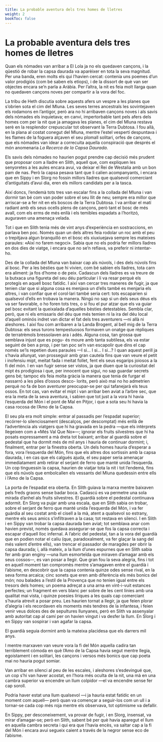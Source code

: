 ```yaml
---
title: La probable aventura dels tres homes de lletres
weight: 2
bookToc: false
---
```


# La probable aventura dels tres homes de lletres

Quan els nòmades van arribar a El Lola ja no els quedaven cançons, i la qüestió de robar la capsa daurada va aparèixer en tota la seva magnitud. Per una banda, eren molts els qui l’havien cercat: contenia uns poemes d’un valor prodigiós (com bé saben els etíops), i de la dissort de què van ser objectes encara se’n parla a Aràbia. Per l’altra, la nit es feia molt llarga quan no quedaven cançons noves per compartir a la vora del foc.

La tribu de Heth discutia sobre aquests afers un vespre a les planes que s’obrien sota el cim del Mluna. Les seves terres ancestrals les sovintejaven els rodamons en l’antigor, però ara no hi arribaven cançons noves i als savis dels nòmades els inquietava; en canvi, impertorbable tant pels afers dels homes com per la nit que ja amagava les planes, el cim del Mluna restava serè en la resplendor crepuscular tot observant la Terra Dubtosa. I fou allà, en la plana al costat conegut del Mluna, mentre l’estel vespertí despuntava i les flames de la foguera alçaven el seu plomall solitari, orfes de cançons, que els nòmades van idear a correcuita aquella conspiració que després el món anomenaria *La Recerca de la Capsa Daurada*.

Els savis dels nòmades no haurien pogut prendre cap decisió més prudent que proposar com a lladre en Slith, aquell que, com expliquen les senyoretes a les aules encara avui, va deixar el Rei de Westalia amb un bon pam de nas. Però la capsa pesava tant que li calien acompanyants, i encara que en Sippy i en Slorg no fossin millors lladres que qualsevol comerciant d’antiguitats d’avui dia, eren els millors candidats per a la tasca.

Així doncs, l’endemà tots tres van escalar fins a la collada del Mluna i van dormir tan bé com van poder sobre el seu llit de neu; sempre era millor que arriscar-se a fer nit en els boscos de la Terra Dubtosa. I va arribar el matí radiant amb els seus ocells plens de cançons, però tant el bosc de més avall, com els erms de més enllà i els temibles espadats a l’horitzó, auguraven una amenaça velada.

Tot i que en Slith tenia més de vint anys d’experiència en sostraccions, en parlava ben poc. Només quan un dels altres feia rodolar un roc amb el peu o trepitjava algun branquilló en el bosc els xiuxiuejava sempre les mateixes paraules: «Així no farem negoci». Sabia que no els podria fer millors lladres en dos dies de viatge, i encara que no se’n refiava, va preferir ni intentar-ho.

Des de la collada del Mluna van baixar cap als núvols, i des dels núvols fins al bosc. Per a les bèsties que hi vivien, com bé sabien els lladres, tota carn era aliment: ja fos d’home o de peix. Cadascun dels lladres es va treure de la butxaca una figureta del seu déu particular i li va resar perquè els protegís en aquell bosc fatídic. I així van cercar tres maneres de fugir, ja que tenien clar que si alguna cosa es menjava un d’ells també es menjaria els altres, i van confiar que el corol·lari també seria cert: tots escaparien si qualsevol d’ells en trobava la manera. Ningú no sap si un dels seus déus els va ser favorable, o ho foren tots tres, o si fou el pur atzar que els va guiar pel bosc evitant la queixalada d’aquelles bèsties detestables. Sembla clar, però, que ni els emissaris del déu que més temien ni la ira del déu local d’aquell ominós indret van dictar el fat dels tres aventurers —ni allà ni aleshores. I així fou com arribaren a la Landa Brogent, al bell mig de la Terra Dubtosa: els seus turons tempestuosos formaven un onatge que rèpliques de terratrèmols bressolaven ara i adés. Alguna cosa, tan grossa que semblava injust que es pogu- és moure amb tanta subtilesa, els va estar seguint de ben a prop, i per tan poc se’n van escapolir que dins el cap només se’ls repetien dues paraules —I si... I si... I si...? I quan aquest perill ja s’havia allunyat, van prosseguir amb gran cautela fins que van veure el petit i inofensiu mipt, meitat fada i meitat follet, fent els seus esgarips joiosos a la fi del món. I en van fugir sense ser vistos, ja que diuen que la curiositat del mipt és prodigiosa i que, per innocent que sigui, no sap guardar secrets gens bé; tampoc els feia molta gràcia la manera que tenia de furgar el nassarró a les piles d’ossos desco- lorits, però això mai no ho admetrien perquè no fa de bon aventurer preocupar-se per qui tafanejarà els teus ossos. En tot cas, van evitar el mipt i van arribar ben aviat a l’arbre sec, que era la meta de la seva aventura, i sabien que tot just a la vora hi havia l’esquerda del Món i el pont de Mal en Pitjor, i que a sota seu hi havia la casa rocosa de l’Amo de la Capsa.

El seu pla era molt simple: entrar al passadís per l’espadat superior; recórrer-lo silenciosament (descalços, per descomptat) més enllà de l’advertència als viatgers que hi ha gravada en la pedra —que els intèrprets llegeixen com a «Més Val Que No»—; ignorar els fruits silvestres que hi ha posats expressament a mà dreta tot baixant; arribar al guardià sobre el pedestal que ha dormit més de mil anys i hauria de continuar dormint; i, finalment, entrar per la finestra oberta. Un dels homes hauria d’esperar a fora, vora l’esquerda del Món, fins que els altres dos sortissin amb la capsa daurada, i en cas que els calgués ajuda, el seu paper seria amenaçar immediatament amb retirar el serjant de ferro que manté unida l’esquerda. Un cop tinguessin la capsa, haurien de viatjar tota la nit i tot l’endemà, fins que els núvols que embolcallen els vessants del Mluna quedessin entre ells i l’Amo de la Capsa.

La porta de l’espadat era oberta. En Slith guiava la marxa mentre baixaven pels freds graons sense badar boca. Cadascú es va permetre una sola mirada d’anhel als fruits silvestres. El guardià sobre el pedestal continuava adormit. En Slorg va pujar amb una escala, que en Slith sabia on trobar, sobre el serjant de ferro que manté unida l’esquerda del Món, i va fer guàrdia al seu costat amb el cisell a la mà, atent a qualsevol so estrany, mentre els seus amics s’infiltraven a la casa; tot restava en silenci. I en Slith i en Sippy van trobar la capsa daurada ben aviat; tot semblava anar com havien previst, només quedava assegurar-se que fos la capsa correcta i escapar d’aquell lloc infernal. A l’abric del pedestal, tan a la vora del guardià que en podien notar el caliu (que, paradoxalment, va fer glaçar la sang del més valent d’entre ells), van trencar el passador de maragdes per obrir la capsa daurada; i, allà mateix, a la llum d’unes espurnes que en Slith sabia fer amb gran enginy —una llum esmorteïda que miraven d’amagar amb els seus cossos—, es van posar a llegir. Que gran fou la seva alegria, fins i tot en aquell moment tan compromès mentre s’amagaven entre el guardià i l’abisme, en descobrir que la capsa contenia quinze odes sense rival, en la seva forma arcaica; cinc sonets que eren amb diferència els més bonics del món; nou balades a l’estil de la Provença que no tenien igual entre els tresors dels homes; un poema adreçat a una arna en vint-i-vuit estances perfectes; un fragment en vers blanc per sobre de les cent línies amb una qualitat mai vista, i quinze poesies líriques a les quals cap comerciant s’hauria atrevit a posar preu. Les haurien tornat a llegir, ja que feien plorar d’alegria i els recordaven els moments més tendres de la infantesa, i feien venir veus dolces des de sepultures llunyanes, però en Slith va assenyalar amb autoritat cap al camí per on havien vingut i va desfer la llum. En Slorg i en Sippy van sospirar i van agafar la capsa.

El guardià seguia dormint amb la mateixa placidesa que els darrers mil anys.

I mentre marxaven van veure vora la fi del Món aquella cadira tan terriblement còmoda en què l’Amo de la Capsa havia segut mentre llegia, egoistament i en solitari, les cançons i versos més bonics que cap poeta mai no hauria pogut somiar.

Van arribar en silenci al peu de les escales, i aleshores s’esdevingué que, un cop s’hi van haver acostat, en l’hora més oculta de la nit, una mà en una cambra superior va encendre un llum colpidor —el va encendre sense fer cap soroll.

Podria haver estat una llum qualsevol —i ja hauria estat fatídic en un moment com aquell— però quan va començar a seguir-los com un ull i a tornar-se cada cop més roja mentre els observava, tot optimisme va defallir.

En Sippy, per desconeixement, va provar de fugir, i en Slorg, insensat, va mirar d’amagar-se; però en Slith, sabent bé per què havia aparegut el llum en aquella cambra secreta i qui era que l’havia encès, va saltar cap a la fi del Món i encara avui segueix caient a través de la negror sense eco de l’abisme.

